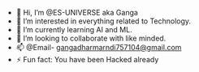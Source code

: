 - 👋 Hi, I’m @ES-UNIVERSE aka Ganga
- 👀 I’m interested in everything related to Technology.
- 🌱 I’m currently learning AI and ML.
- 💞️ I’m looking to collaborate with like minded.
- 📫 @Email- gangadharmarndi757104@gmail.com
- ⚡ Fun fact: You have been Hacked already 

<!---
ES-UNIVERSE/ES-UNIVERSE is a ✨ special ✨ repository because its `README.md` (this file) appears on your GitHub profile.
You can click the Preview link to take a look at your changes.
--->
